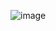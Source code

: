 ![image](https://user-images.githubusercontent.com/49836053/144820878-25f445d8-ae7a-4df7-8b87-d06e545d51f3.png)
